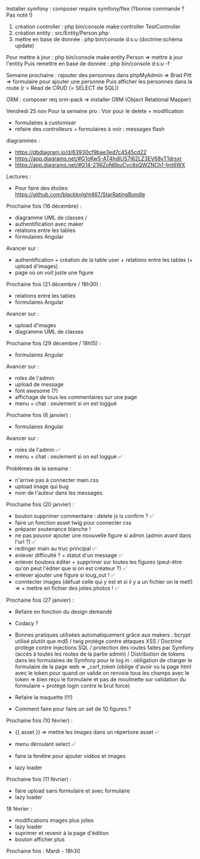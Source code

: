 Installer symfony : composer require symfony/flex (?bonne commande ? Pas noté !)

1. création controller : php bin/console make:controller TestController
2. création entity : src/Entity/Person.php
3. mettre en base de donnée : php bin/console d:s:u (doctrine:schéma update)

Pour mettre à jour :
php bin/console make:entity Person => mettre à jour l'entity
Puis remettre en base de donnée : php bin/console d:s:u -f

Semaine prochaine :
rajouter des personnes dans phpMyAdmin => Brad Pitt => formulaire pour ajouter une personne
Puis afficher les personnes dans la route (r = Read de CRUD (= SELECT de SQL))

ORM : composer req orm-pack => installer ORM (Object Relational Mapper)

Vendredi 25 nov
Pour la semaine pro : Voir pour le delete + modification
+ formulaires à customiser
+ refaire des controlleurs + formulaires
à voir : messages flash

diagrammes :
- https://dbdiagram.io/d/63930cf9bae3ed7c4545cd22 
- https://app.diagrams.net/#G1oKw5-AT4hdlUS7I62LZ3EV68vT1drsxr 
- https://app.diagrams.net/#G14-21RlZoN6buCyc8sQWZNCh1-Ijnt6WX 

Lectures : 
- Pour faire des étoiles: https://github.com/blackknight467/StarRatingBundle 


Prochaine fois (16 décembre) :
- diagramme UML de classes / 
- authentification avec maker
- relations entre les tables
- formulaires Angular

Avancer sur : 
- authentification + création de la table user + relations entre les tables (+ upload d'images)
- page où on voit juste une figure


Prochaine fois (21 décembre / 18h30) :
- relations entre les tables
- formulaires Angular

Avancer sur :
- upload d'images
- diagramme UML de classes


Prochaine fois (29 décembre / 18h15) :
- formulaires Angular

Avancer sur :
- roles de l'admin
- upload de message
- font awesome (?)
- affichage de tous les commentaires sur une page
- menu + chat : seulement si on est loggué

Prochaine fois (6 janvier) :
- formulaires Angular

Avancer sur :
- roles de l'admin ✅
- menu + chat : seulement si on est loggué ✅

Problèmes de la semaine : 
- n'arrive pas à connecter main.css
- upload image qui bug
- nom de l'auteur dans les messages

Prochaine fois (20  janvier) :

- bouton supprimer commentaire : delete js is confirm ? ✅
- faire un fonction asset twig pour connecter css
- préparer soutenance blanche !
- ne pas pouvoir ajouter une noouvelle figure si admin (admin avant dans l'url ?) ✅
- rediriger main au truc principal ✅
- enlever difficulté ? + statut d'un message ✅ 
- enlever boutons éditer + supprimer sur toutes les figures (peut-être qu'on peut l'éditer que si on est créateur ?) ✅
- enlever ajouter une figure si loug_out ! ✅
- conntecter images (défuat celle qui y est et si il y a un fichier on le met!) => + mettre en fichier des jolies photos !  ✅

Prochaine fois (27  janvier) :

- Refaire en fonction du design demandé
- Codacy ?
- Bonnes pratiques utilisées automatiquement grâce aux makers : bcrypt utilisé plutôt que md5 / twig protège contre attaques XSS / Doctrine protège contre injections SQL / protection des routes faites par Symfony (accès à toutes les routes de la partie admin) / Distribution de tokens dans les formulaires de Symfony pour le log in : obligation de charger le formulaire de la page web => _csrf_token (oblige d'avoir vu la page html avec le token pour quand on valide on renvoie tous les champs avec le token => bien reçu le formulaire et pas de moulinette sur validation du formulaire + protège login contre le brut force)
- Refaire la maquette (!!!)


- Comment faire pour faire un set de 10 figures ?


Prochaine fois (10 février) : 

- {{ asset }} => mettre les images dans un répertoire asset  ✅
- menu déroulant select ✅

- faire la fenêtre pour ajouter vidéos et images
- lazy loader


Prochaine fois (11 février) :

- faire upload sans formulaire et avec formulaire
- lazy loader



18 février :


- modifications images plus jolies
- lazy loader
- suprimer et revenir à la page d'édition
- bouton afficher plus


Prochaine fois : Mardi - 18h30 